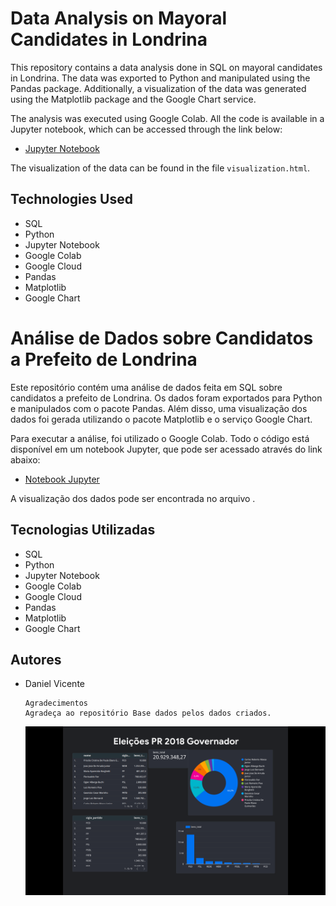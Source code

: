 <!DOCTYPE html>
<html>
<head>
	<meta charset="utf-8">
	<meta name="viewport" content="width=device-width, initial-scale=1">

</head>
<body>
	<h1>Data Analysis on Mayoral Candidates in Londrina</h1>
	<p>This repository contains a data analysis done in SQL on mayoral candidates in Londrina. The data was exported to Python and manipulated using the Pandas package. Additionally, a visualization of the data was generated using the Matplotlib package and the Google Chart service.</p>
	<p>The analysis was executed using Google Colab. All the code is available in a Jupyter notebook, which can be accessed through the link below:</p>
	<ul>
		<li><a href="https://colab.research.google.com/notebooks/">Jupyter Notebook</a></li>
	</ul>
	<p>The visualization of the data can be found in the file <code>visualization.html</code>.</p>
	<h2>Technologies Used</h2>
	<ul>
		<li>SQL</li>
		<li>Python</li>
		<li>Jupyter Notebook</li>
		<li>Google Colab</li>
		<li>Google Cloud</li>
		<li>Pandas</li>
		<li>Matplotlib</li>
		<li>Google Chart</li>
	</ul>
	
	
</body>
</html>














<!DOCTYPE html>
<html>
<head>
	<meta charset="utf-8">
	<meta name="viewport" content="width=device-width, initial-scale=1">

</head>
<body>
	<h1>Análise de Dados sobre Candidatos a Prefeito de Londrina</h1>
	<p>Este repositório contém uma análise de dados feita em SQL sobre candidatos a prefeito de Londrina. Os dados foram exportados para Python e manipulados com o pacote Pandas. Além disso, uma visualização dos dados foi gerada utilizando o pacote Matplotlib e o serviço Google Chart.</p>
	<p>Para executar a análise, foi utilizado o Google Colab. Todo o código está disponível em um notebook Jupyter, que pode ser acessado através do link abaixo:</p>
	<ul>
		<li><a href="https://colab.research.google.com/notebooks/">Notebook Jupyter</a></li>
	</ul>
	<p>A visualização dos dados pode ser encontrada no arquivo 
     .</p>
	<h2>Tecnologias Utilizadas</h2>
	<ul>
		<li>SQL</li>
		<li>Python</li>
		<li>Jupyter Notebook</li>
		<li>Google Colab</li>
		<li>Google Cloud</li>
		<li>Pandas</li>
		<li>Matplotlib</li>
		<li>Google Chart</li>
	</ul>
	<h2>Autores</h2>
	<ul>
		<li>Daniel Vicente</li>
	
	

	Agradecimentos
	Agradeça ao repositório Base dados pelos dados criados.
</body>
</html>
<img src="screen.png" alt="locker">

